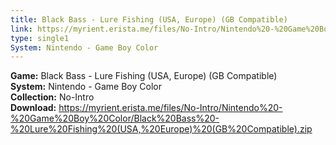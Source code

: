 ```yaml
---
title: Black Bass - Lure Fishing (USA, Europe) (GB Compatible)
link: https://myrient.erista.me/files/No-Intro/Nintendo%20-%20Game%20Boy%20Color/Black%20Bass%20-%20Lure%20Fishing%20(USA,%20Europe)%20(GB%20Compatible).zip
type: single1
System: Nintendo - Game Boy Color
---
```

<b>Game:</b> Black Bass - Lure Fishing (USA, Europe) (GB Compatible)<br>
<b>System:</b> Nintendo - Game Boy Color<br>
<b>Collection:</b> No-Intro<br>
<b>Download:</b> https://myrient.erista.me/files/No-Intro/Nintendo%20-%20Game%20Boy%20Color/Black%20Bass%20-%20Lure%20Fishing%20(USA,%20Europe)%20(GB%20Compatible).zip